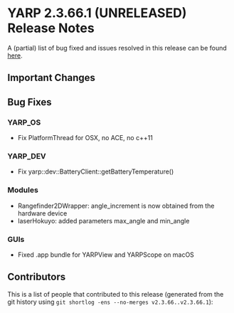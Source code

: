 YARP 2.3.66.1 (UNRELEASED) Release Notes
========================================


A (partial) list of bug fixed and issues resolved in this release can be found
[here](https://github.com/robotology/yarp/issues?q=label%3A%22Fixed+in%3A+YARP+2.3.66.1%22).


Important Changes
-----------------


Bug Fixes
---------


### YARP_OS

* Fix PlatformThread for OSX, no ACE, no c++11


### YARP_DEV

* Fix yarp::dev::BatteryClient::getBatteryTemperature()


### Modules

* Rangefinder2DWrapper: angle_increment is now obtained from the hardware device
* laserHokuyo: added parameters max_angle and min_angle


### GUIs

* Fixed .app bundle for YARPView and YARPScope on macOS


Contributors
------------

This is a list of people that contributed to this release (generated from the
git history using `git shortlog -ens --no-merges v2.3.66..v2.3.66.1`):

```
```
